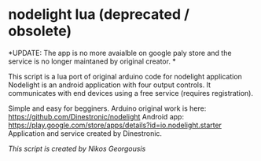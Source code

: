 # nodelight lua (deprecated / obsolete)
*UPDATE: The app is no more avaialble on google paly store and the service is no longer maintaned by original creator. *


This script is a lua port of original arduino code for nodelight application
Nodelight is an android application with four output controls. It communicates with end devices using a free service (requires registration).

Simple and easy for begginers.
Arduino original work is here: https://github.com/Dinestronic/nodelight
Android app: https://play.google.com/store/apps/details?id=io.nodelight.starter
Application and service created by Dinestronic.

*This script is created by Nikos Georgousis*
